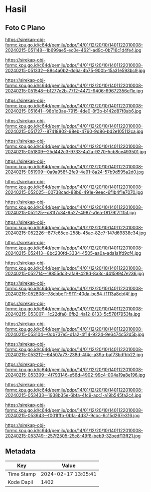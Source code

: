# Hasil

## Foto C Plano

https://sirekap-obj-formc.kpu.go.id/c64d/pemilu/pdpr/14/01/12/20/10/1401122010008-20240215-051148--1b699ae5-ec0e-4621-ad9c-0b716c1d4fe4.jpg

https://sirekap-obj-formc.kpu.go.id/c64d/pemilu/pdpr/14/01/12/20/10/1401122010008-20240215-051332--88c4a0b2-dc6a-4b75-900b-15a31e593bc9.jpg

https://sirekap-obj-formc.kpu.go.id/c64d/pemilu/pdpr/14/01/12/20/10/1401122010008-20240215-051548--b1277e2b-77f2-4472-9406-69672356cf1e.jpg

https://sirekap-obj-formc.kpu.go.id/c64d/pemilu/pdpr/14/01/12/20/10/1401122010008-20240215-051641--98b1d3ae-7915-4de0-8f3b-b142d87f8ab6.jpg

https://sirekap-obj-formc.kpu.go.id/c64d/pemilu/pdpr/14/01/12/20/10/1401122010008-20240215-051727--87418802-98eb-4760-9d86-bd2e105112ca.jpg

https://sirekap-obj-formc.kpu.go.id/c64d/pemilu/pdpr/14/01/12/20/10/1401122010008-20240215-051809--25d442c3-9733-4a2a-9270-5cb8ce493501.jpg

https://sirekap-obj-formc.kpu.go.id/c64d/pemilu/pdpr/14/01/12/20/10/1401122010008-20240215-051909--0a9a958f-2fe9-4e91-8a24-57b9d595a2d0.jpg

https://sirekap-obj-formc.kpu.go.id/c64d/pemilu/pdpr/14/01/12/20/10/1401122010008-20240215-052025--00738cad-88b6-491e-9eec-6f1b4f1e7070.jpg

https://sirekap-obj-formc.kpu.go.id/c64d/pemilu/pdpr/14/01/12/20/10/1401122010008-20240215-052125--c81f7c34-9527-4987-a1ea-f8179f7f1f5f.jpg

https://sirekap-obj-formc.kpu.go.id/c64d/pemilu/pdpr/14/01/12/20/10/1401122010008-20240215-052226--877c65ce-258b-45ac-82c7-147d69838c34.jpg

https://sirekap-obj-formc.kpu.go.id/c64d/pemilu/pdpr/14/01/12/20/10/1401122010008-20240215-052413--8bc230fd-3334-4505-aa0a-ada1a1fd9cf4.jpg

https://sirekap-obj-formc.kpu.go.id/c64d/pemilu/pdpr/14/01/12/20/10/1401122010008-20240215-052714--18855dc3-afa9-428d-8a3c-44159947e236.jpg

https://sirekap-obj-formc.kpu.go.id/c64d/pemilu/pdpr/14/01/12/20/10/1401122010008-20240215-052808--78cbbef1-9f11-40da-bc84-f1113a8ebf4f.jpg

https://sirekap-obj-formc.kpu.go.id/c64d/pemilu/pdpr/14/01/12/20/10/1401122010008-20240215-053007--1c22dfa8-6fb2-4a12-8133-5c578f7953fa.jpg

https://sirekap-obj-formc.kpu.go.id/c64d/pemilu/pdpr/14/01/12/20/10/1401122010008-20240215-053104--0db737e5-d1a2-4f14-9224-9e6474c52d5b.jpg

https://sirekap-obj-formc.kpu.go.id/c64d/pemilu/pdpr/14/01/12/20/10/1401122010008-20240215-053212--64507a73-238d-4f4c-a39a-baf73bdfbb22.jpg

https://sirekap-obj-formc.kpu.go.id/c64d/pemilu/pdpr/14/01/12/20/10/1401122010008-20240215-053309--4f793146-e56d-4902-99c4-004a19a8e196.jpg

https://sirekap-obj-formc.kpu.go.id/c64d/pemilu/pdpr/14/01/12/20/10/1401122010008-20240215-053433--1938b35e-6bfa-4fc9-acc1-a19b545fa2c4.jpg

https://sirekap-obj-formc.kpu.go.id/c64d/pemilu/pdpr/14/01/12/20/10/1401122010008-20240215-053643--f001fffb-0b1a-4d37-9cbc-6c15d267e316.jpg

https://sirekap-obj-formc.kpu.go.id/c64d/pemilu/pdpr/14/01/12/20/10/1401122010008-20240215-053749--257f2505-25c8-49f8-beb9-32bedf13ff21.jpg


## Metadata

| Key        | Value               |
| ---------- | ------------------- |
| Time Stamp | 2024-02-17 13:05:41 |
| Kode Dapil | 1402                |



